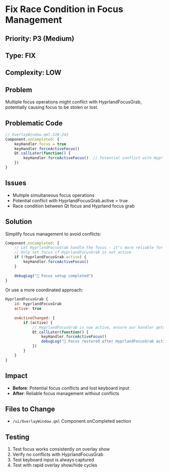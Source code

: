 # Fix Race Condition in Focus Management

## Priority: P3 (Medium)
## Type: FIX
## Complexity: LOW

## Problem
Multiple focus operations might conflict with HyprlandFocusGrab, potentially causing focus to be stolen or lost.

## Problematic Code
```javascript
// OverlayWindow.qml:228-243
Component.onCompleted: {
    keyHandler.focus = true
    keyHandler.forceActiveFocus()
    Qt.callLater(function() {
        keyHandler.forceActiveFocus()  // Potential conflict with HyprlandFocusGrab
    })
}
```

## Issues
- Multiple simultaneous focus operations
- Potential conflict with HyprlandFocusGrab.active = true
- Race condition between Qt focus and Hyprland focus grab

## Solution
Simplify focus management to avoid conflicts:

```javascript
Component.onCompleted: {
    // Let HyprlandFocusGrab handle the focus - it's more reliable for Wayland
    // Only set focus if HyprlandFocusGrab is not active
    if (!hyprlandFocusGrab.active) {
        keyHandler.forceActiveFocus()
    }
    
    debugLog("🎯 Focus setup completed")
}
```

Or use a more coordinated approach:
```javascript
HyprlandFocusGrab {
    id: hyprlandFocusGrab
    active: true
    
    onActiveChanged: {
        if (active) {
            // HyprlandFocusGrab is now active, ensure our handler gets focus
            Qt.callLater(function() {
                keyHandler.forceActiveFocus()
                debugLog("🎯 Focus restored after HyprlandFocusGrab activation")
            })
        }
    }
}
```

## Impact
- **Before**: Potential focus conflicts and lost keyboard input
- **After**: Reliable focus management without conflicts

## Files to Change
- `/ui/OverlayWindow.qml` Component.onCompleted section

## Testing
1. Test focus works consistently on overlay show
2. Verify no conflicts with HyprlandFocusGrab
3. Test keyboard input is always captured
4. Test with rapid overlay show/hide cycles